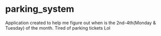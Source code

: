 # parking_system
Application created to help me figure out when is the 2nd-4th(Monday &amp; Tuesday) of the month. Tired of parking tickets Lol
